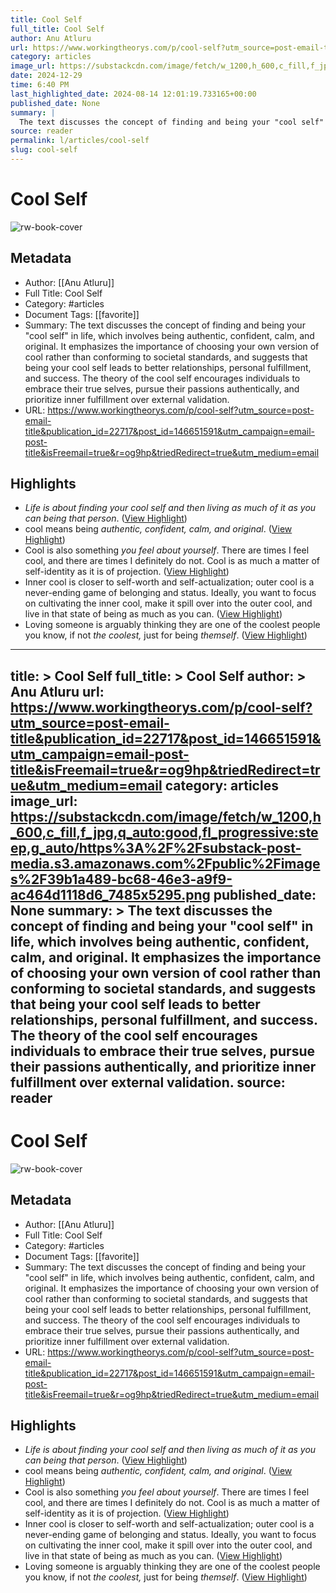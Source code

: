 ```yaml
---
title: Cool Self
full_title: Cool Self
author: Anu Atluru
url: https://www.workingtheorys.com/p/cool-self?utm_source=post-email-title&publication_id=22717&post_id=146651591&utm_campaign=email-post-title&isFreemail=true&r=og9hp&triedRedirect=true&utm_medium=email
category: articles
image_url: https://substackcdn.com/image/fetch/w_1200,h_600,c_fill,f_jpg,q_auto:good,fl_progressive:steep,g_auto/https%3A%2F%2Fsubstack-post-media.s3.amazonaws.com%2Fpublic%2Fimages%2F39b1a489-bc68-46e3-a9f9-ac464d1118d6_7485x5295.png
date: 2024-12-29
time: 6:40 PM
last_highlighted_date: 2024-08-14 12:01:19.733165+00:00
published_date: None
summary: |
  The text discusses the concept of finding and being your "cool self" in life, which involves being authentic, confident, calm, and original. It emphasizes the importance of choosing your own version of cool rather than conforming to societal standards, and suggests that being your cool self leads to better relationships, personal fulfillment, and success. The theory of the cool self encourages individuals to embrace their true selves, pursue their passions authentically, and prioritize inner fulfillment over external validation.
source: reader
permalink: l/articles/cool-self
slug: cool-self
---
```

# Cool Self

![rw-book-cover](https://substackcdn.com/image/fetch/w_1200,h_600,c_fill,f_jpg,q_auto:good,fl_progressive:steep,g_auto/https%3A%2F%2Fsubstack-post-media.s3.amazonaws.com%2Fpublic%2Fimages%2F39b1a489-bc68-46e3-a9f9-ac464d1118d6_7485x5295.png)

## Metadata
- Author: [[Anu Atluru]]
- Full Title: Cool Self
- Category: #articles
- Document Tags: [[favorite]] 
- Summary: The text discusses the concept of finding and being your "cool self" in life, which involves being authentic, confident, calm, and original. It emphasizes the importance of choosing your own version of cool rather than conforming to societal standards, and suggests that being your cool self leads to better relationships, personal fulfillment, and success. The theory of the cool self encourages individuals to embrace their true selves, pursue their passions authentically, and prioritize inner fulfillment over external validation.
- URL: https://www.workingtheorys.com/p/cool-self?utm_source=post-email-title&publication_id=22717&post_id=146651591&utm_campaign=email-post-title&isFreemail=true&r=og9hp&triedRedirect=true&utm_medium=email

## Highlights
- *Life is about finding your cool self and then living as much of it as you can being that person*. ([View Highlight](https://read.readwise.io/read/01j58c0bb38s3e8znka9n6bppw))
- cool means being *authentic, confident, calm, and original*. ([View Highlight](https://read.readwise.io/read/01j58c169e2zs7mwz28vyh3v0h))
- Cool is also something *you feel about yourself*. There are times I feel cool, and there are times I definitely do not. Cool is as much a matter of self-identity as it is of projection. ([View Highlight](https://read.readwise.io/read/01j58c248t6azv0zdm94kmngv2))
- Inner cool is closer to self-worth and self-actualization; outer cool is a never-ending game of belonging and status. Ideally, you want to focus on cultivating the inner cool, make it spill over into the outer cool, and live in that state of being as much as you can. ([View Highlight](https://read.readwise.io/read/01j58c2j62w6986r070mjzchrc))
- Loving someone is arguably thinking they are one of the coolest people you know, if not *the coolest,* just for being *themself*. ([View Highlight](https://read.readwise.io/read/01j58c7408svbtcw0ytwkfxhz1))


---
title: >
  Cool Self
full_title: >
  Cool Self
author: >
  Anu Atluru
url: https://www.workingtheorys.com/p/cool-self?utm_source=post-email-title&publication_id=22717&post_id=146651591&utm_campaign=email-post-title&isFreemail=true&r=og9hp&triedRedirect=true&utm_medium=email
category: articles
image_url: https://substackcdn.com/image/fetch/w_1200,h_600,c_fill,f_jpg,q_auto:good,fl_progressive:steep,g_auto/https%3A%2F%2Fsubstack-post-media.s3.amazonaws.com%2Fpublic%2Fimages%2F39b1a489-bc68-46e3-a9f9-ac464d1118d6_7485x5295.png
published_date: None
summary: >
  The text discusses the concept of finding and being your "cool self" in life, which involves being authentic, confident, calm, and original. It emphasizes the importance of choosing your own version of cool rather than conforming to societal standards, and suggests that being your cool self leads to better relationships, personal fulfillment, and success. The theory of the cool self encourages individuals to embrace their true selves, pursue their passions authentically, and prioritize inner fulfillment over external validation.
source: reader
---
# Cool Self

![rw-book-cover](https://substackcdn.com/image/fetch/w_1200,h_600,c_fill,f_jpg,q_auto:good,fl_progressive:steep,g_auto/https%3A%2F%2Fsubstack-post-media.s3.amazonaws.com%2Fpublic%2Fimages%2F39b1a489-bc68-46e3-a9f9-ac464d1118d6_7485x5295.png)

## Metadata
- Author: [[Anu Atluru]]
- Full Title: Cool Self
- Category: #articles
- Document Tags: [[favorite]] 
- Summary: The text discusses the concept of finding and being your "cool self" in life, which involves being authentic, confident, calm, and original. It emphasizes the importance of choosing your own version of cool rather than conforming to societal standards, and suggests that being your cool self leads to better relationships, personal fulfillment, and success. The theory of the cool self encourages individuals to embrace their true selves, pursue their passions authentically, and prioritize inner fulfillment over external validation.
- URL: https://www.workingtheorys.com/p/cool-self?utm_source=post-email-title&publication_id=22717&post_id=146651591&utm_campaign=email-post-title&isFreemail=true&r=og9hp&triedRedirect=true&utm_medium=email

## Highlights
- *Life is about finding your cool self and then living as much of it as you can being that person*. ([View Highlight](https://read.readwise.io/read/01j58c0bb38s3e8znka9n6bppw))
- cool means being *authentic, confident, calm, and original*. ([View Highlight](https://read.readwise.io/read/01j58c169e2zs7mwz28vyh3v0h))
- Cool is also something *you feel about yourself*. There are times I feel cool, and there are times I definitely do not. Cool is as much a matter of self-identity as it is of projection. ([View Highlight](https://read.readwise.io/read/01j58c248t6azv0zdm94kmngv2))
- Inner cool is closer to self-worth and self-actualization; outer cool is a never-ending game of belonging and status. Ideally, you want to focus on cultivating the inner cool, make it spill over into the outer cool, and live in that state of being as much as you can. ([View Highlight](https://read.readwise.io/read/01j58c2j62w6986r070mjzchrc))
- Loving someone is arguably thinking they are one of the coolest people you know, if not *the coolest,* just for being *themself*. ([View Highlight](https://read.readwise.io/read/01j58c7408svbtcw0ytwkfxhz1))


